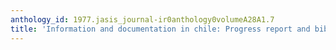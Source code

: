 ```yaml
---
anthology_id: 1977.jasis_journal-ir0anthology0volumeA28A1.7
title: 'Information and documentation in chile: Progress report and bibliography 1970-1975'
---
```

